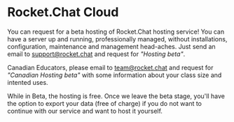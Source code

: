 # Rocket.Chat Cloud

You can request for a beta hosting of Rocket.Chat hosting service! You can have a server up and running, professionally managed, without installations, configuration, maintenance and management head-aches. Just send an email to support@rocket.chat and request for _"Hosting beta"_.

Canadian Educators, please email to team@rocket.chat and request for _"Canadian Hosting beta"_ with some information about your class size and intented uses.

While in Beta, the hosting is free. Once we leave the beta stage, you'll have the option to export your data (free of charge) if you do not want to continue with our service and want to host it yourself.
